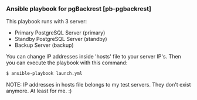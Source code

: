 ### Ansible playbook for pgBackrest [pb-pgbackrest]  

This playbook runs with 3 server:
- Primary PostgreSQL Server (primary)
- Standby PostgreSQL Server (standby)
- Backup Server (backup)

You can change IP addresses inside 'hosts' file to your server IP's. Then you can execute the playbook with this command:
```bash
$ ansible-playbook launch.yml
```
NOTE: IP addresses in hosts file belongs to my test servers. They don't exist anymore. At least for me. :)
